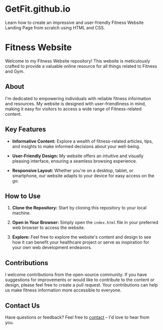 # GetFit.github.io
Learn how to create an impressive and user-friendly Fitness Website Landing Page from scratch using HTML and CSS.
# Fitness Website

Welcome to my Fitness Website repository! This website is meticulously crafted to provide a valuable online resource for all things related to Fitness and Gym.

## About 

I'm  dedicated to empowering individuals with reliable fitness information and resources. My website is designed with user-friendliness in mind, making it easy for visitors to access a wide range of Fitness-related content.

## Key Features

- **Informative Content:** Explore a wealth of fitness-related articles, tips, and insights to make informed decisions about your well-being.

- **User-Friendly Design:** My website offers an intuitive and visually pleasing interface, ensuring a seamless browsing experience.

- **Responsive Layout:** Whether you're on a desktop, tablet, or smartphone, our website adapts to your device for easy access on the go.

## How to Use

1. **Clone the Repository:** Start by cloning this repository to your local machine.

2. **Open in Your Browser:** Simply open the `index.html` file in your preferred web browser to access the website.

3. **Explore:** Feel free to explore the website's content and design to see how it can benefit your healthcare project or serve as inspiration for your own web development endeavors.

## Contributions

I welcome contributions from the open-source community. If you have suggestions for improvements or would like to contribute to the content or design, please feel free to create a pull request. Your contributions can help us make fitness information more accessible to everyone.

## Contact Us

Have questions or feedback? Feel free to [contact](ahmadd.khan58555@gmail.com) – I'd love to hear from you.
